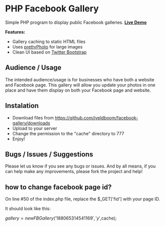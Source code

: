 PHP Facebook Gallery
====================

Simple PHP program to display public Facebook galleries. **[Live Demo](http://demos.castletwo.com/facebook-gallery/)**

**Features:**

- Gallery caching to static HTML files
- Uses [prettyPhoto](http://www.no-margin-for-errors.com/projects/prettyphoto-jquery-lightbox-clone/) for large images
- Clean UI based on [Twitter Bootstrap](http://twitter.github.com/bootstrap/)


Audience / Usage
----------------

The intended audience/usage is for businesses who have both a website and Facebook page. 
This gallery will allow you update your photos in one place and have them display on both your Facebook page and website.

Instalation
-----------

- Download files from https://github.com/jveldboom/facebook-gallery/downloads
- Upload to your server
- Change the permission to the "cache" directory to 777
- Enjoy!

Bugs / Issues / Suggestions
---------------------------

Please let us know if you see any bugs or issues. And by all means, if you can help make any improvements, please fork the project and help!

how to change facebook page id?
---------------------------

On line #50 of the index.php file, replace the $_GET['fid'] with your page ID.

It should look like this:

$gallery = new FBGallery('188065314541169','y',$cache);
